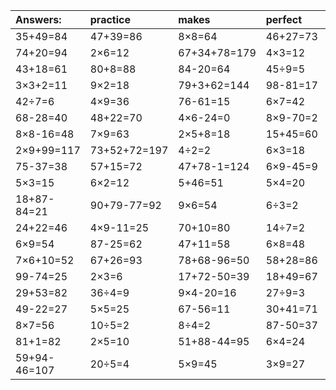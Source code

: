 | Answers: | practice | makes | perfect | ! |
| :--- | :--- | :--- | :--- | :--- |
| 35+49=84 | 47+39=86 | 8×8=64 | 46+27=73 | 86-2=84 | 
| 74+20=94 | 2×6=12 | 67+34+78=179 | 4×3=12 | 43+37+84=164 | 
| 43+18=61 | 80+8=88 | 84-20=64 | 45÷9=5 | 9×4+38=74 | 
| 3×3+2=11 | 9×2=18 | 79+3+62=144 | 98-81=17 | 38+43-65=16 | 
| 42÷7=6 | 4×9=36 | 76-61=15 | 6×7=42 | 2×2-1=3 | 
| 68-28=40 | 48+22=70 | 4×6-24=0 | 8×9-70=2 | 43+52=95 | 
| 8×8-16=48 | 7×9=63 | 2×5+8=18 | 15+45=60 | 88-61=27 | 
| 2×9+99=117 | 73+52+72=197 | 4÷2=2 | 6×3=18 | 54÷9=6 | 
| 75-37=38 | 57+15=72 | 47+78-1=124 | 6×9-45=9 | 3×9-8=19 | 
| 5×3=15 | 6×2=12 | 5+46=51 | 5×4=20 | 5×2=10 | 
| 18+87-84=21 | 90+79-77=92 | 9×6=54 | 6÷3=2 | 12÷6=2 | 
| 24+22=46 | 4×9-11=25 | 70+10=80 | 14÷7=2 | 32÷4=8 | 
| 6×9=54 | 87-25=62 | 47+11=58 | 6×8=48 | 4×5+64=84 | 
| 7×6+10=52 | 67+26=93 | 78+68-96=50 | 58+28=86 | 4×3+59=71 | 
| 99-74=25 | 2×3=6 | 17+72-50=39 | 18+49=67 | 4×5=20 | 
| 29+53=82 | 36÷4=9 | 9×4-20=16 | 27÷9=3 | 24÷6=4 | 
| 49-22=27 | 5×5=25 | 67-56=11 | 30+41=71 | 6×4-14=10 | 
| 8×7=56 | 10÷5=2 | 8÷4=2 | 87-50=37 | 3×2=6 | 
| 81+1=82 | 2×5=10 | 51+88-44=95 | 6×4=24 | 30÷6=5 | 
| 59+94-46=107 | 20÷5=4 | 5×9=45 | 3×9=27 | 15+33=48 | 
